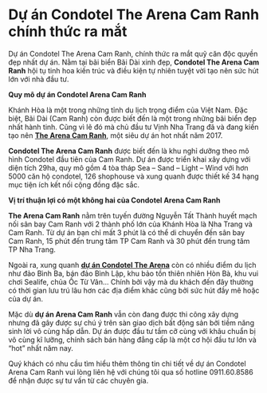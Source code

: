 # Dự án Condotel The Arena Cam Ranh chính thức ra mắt
Dự án Condotel The Arena Cam Ranh, chính thức ra mắt quỹ căn độc quyền đẹp nhất dự án.
Nằm tại bãi biển Bãi Dài xinh đẹp, <strong>Condotel The Arena Cam Ranh</strong> hội tụ tinh hoa kiến trúc và điều kiện tự nhiên tuyệt vời tạo nên sức hút lớn với nhà đầu tư.

<strong>Quy mô dự án Condotel Arena Cam Ranh</strong>

Khánh Hòa là một trong những tỉnh du lịch trọng điểm của Việt Nam. Đặc biệt, Bãi Dài (Cam Ranh) còn được biết đến là một trong những bãi biển đẹp nhất hành tinh. Cũng vì lẽ đó mà chủ đầu tư Vịnh Nha Trang đã và đang kiến tạo nên <a href="https://thearena.com.vn/" target="_blank" rel="noopener"><strong>The Arena Cam Ranh</strong></a>, một siêu dự án hot nhất năm 2017.

<strong>Condotel The Arena Cam Ranh</strong> được biết đến là khu nghỉ dưỡng theo mô hình Condotel đầu tiên của Cam Ranh. Dự án được triển khai xây dựng với diện tích 29ha, quy mô gồm 4 tòa tháp Sea – Sand – Light – Wind với hơn 5000 căn hộ condotel, 126 shophouse và xung quanh được thiết kế 34 hạng mục tiện ích kết nối cộng đồng đặc sắc.

<strong>Vị trí thuận lợi có một không hai của Condotel Arena Cam Ranh</strong>

<strong>The Arena Cam Ranh</strong> nằm trên tuyến đường Nguyễn Tất Thành huyết mạch nối sân bay Cam Ranh với 2 thành phố lớn của Khánh Hòa là Nha Trang và Cam Ranh. Từ dự án bạn chỉ mất 3 phút là có thể di chuyển đến sân bay Cam Ranh, 15 phút đến trung tâm TP Cam Ranh và 30 phút đến trung tâm TP Nha Trang.

Ngoài ra, xung quanh <a href="https://thearena.com.vn/diem-lai-nhung-gia-tri-noi-bat-cua-du-an-condotel-the-arena/" target="_blank" rel="noopener"><strong>dự án Condotel The Arena</strong></a> còn có nhiều điểm du lịch như đảo Bình Ba, bán đảo Bình Lập, khu bảo tồn thiên nhiên Hòn Bà, khu vui chơi Sealife, chủa Ốc Từ Vân… Chính bởi vậy mà du khách đến đây thường có thời gian lưu trú lâu hơn các địa điểm khác cũng bởi sức hút đầy mê hoặc của dự án.

Mặc dù <strong>dự án Arena Cam Ranh</strong> vẫn còn đang được thi công xây dựng nhưng đã gây được sự chú ý trên sàn giao dịch bất động sản bởi tiềm năng sinh lời vô cùng hấp dẫn. Dự án được đầu tư tầm cỡ cùng với khâu chuẩn bị vô cùng kĩ lưỡng, chính sách bán hàng đẳng cấp là một cơ hội đầu tư lớn và “hot” nhất năm nay.

Quý khách có nhu cầu tìm hiểu thêm thông tin chi tiết về dự án Condotel Arena Cam Ranh vui lòng liên hệ với chúng tôi qua số hotline 0911.60.8586 để nhận được sự tư vấn từ các chuyên gia.
